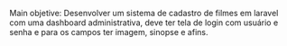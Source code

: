 Main objetive: Desenvolver um sistema de cadastro de filmes em laravel com uma dashboard administrativa, deve ter tela de login com usuário e senha e para os campos ter imagem, sinopse e afins.

